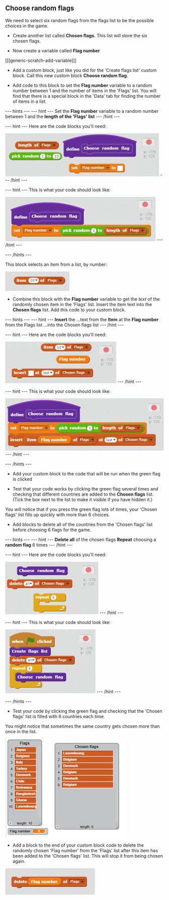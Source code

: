 ## Choose random flags

We need to select six random flags from the flags list to be the possible choices in the game.

+ Create another list called **Chosen flags**. This list will store the six chosen flags.

+ Now create a variable called **Flag number**

[[[generic-scratch-add-variable]]]

+ Add a custom block, just like you did for the 'Create flags list' custom block. Call this new custom block **Choose random flag**.

+ Add code to this block to set the **Flag number** variable to a random number between 1 and the number of items in the 'Flags' list. You will find that there is a special block in the 'Data' tab for finding the number of items in a list.

--- hints ---
--- hint ---
Set the **Flag number** variable to
a random number between 1 and
the **length of the 'Flags' list**
--- /hint ---

--- hint ---
Here are the code blocks you'll need:

![Set random hint](images/set-random-hint.png)
--- /hint ---

--- hint ---
This is what your code should look like:

![Set random solution](images/set-random-solution.png)
--- /hint ---

--- /hints ---

This block selects an item from a list, by number:

![Item from list](images/item-from-list.png)

+ Combine this block with the **Flag number** variable to get the *text* of the randomly chosen item in the 'Flags' list. Insert the item text into the **Chosen flags** list. Add this code to your custom block.

--- hints ---
--- hint ---
**Insert** the
...text from the **Item** at the **Flag number** from the Flags list
...into the Chosen flags list
--- /hint ---

--- hint ---
Here are the code blocks you'll need:

![Insert random item hint](images/insert-random-item-hint.png)
--- /hint ---

--- hint ---
This is what your code should look like:

![Insert random item solution](images/insert-random-item-solution.png)
--- /hint ---

--- /hints ---

+ Add your custom block to the code that will be run when the green flag is clicked

+ Test that your code works by clicking the green flag several times and checking that different countries are added to the **Chosen flags** list. (Tick the box next to the list to make it visible if you have hidden it.)

You will notice that if you press the green flag lots of times, your 'Chosen flags' list fills up quickly with more than 6 choices.

+ Add blocks to delete all of the countries from the 'Chosen flags' list before choosing 6 flags for the game.

--- hints ---
--- hint ---
**Delete all** of the chosen flags
**Repeat** choosing a **random flag** 6 times
--- /hint ---

--- hint ---
Here are the code blocks you'll need:

![Choose 6 flags hint](images/choose-six-flags-hint.png)
--- /hint ---

--- hint ---
This is what your code should look like:

![Choose 6 flags solution](images/choose-six-flags-solution.png)
--- /hint ---

--- /hints ---

+ Test your code by clicking the green flag and checking that the 'Chosen flags' list is filled with 6 countries each time.

You might notice that sometimes the same country gets chosen more than once in the list.

![Duplicate countries](images/duplicate-countries.png)

+ Add a block to the end of your custom block code to delete the randomly chosen 'Flag number' from the 'Flags' list after this item has been added to the 'Chosen flags' list. This will stop it from being chosen again.

![Delete flag number](images/delete-flag-number.png)
